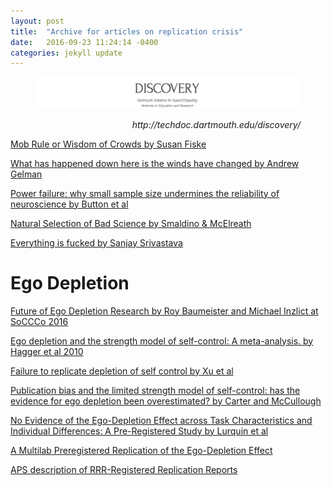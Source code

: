 ```yaml
---
layout: post
title:  "Archive for articles on replication crisis"
date:   2016-09-23 11:24:14 -0400
categories: jekyll update
---
```

<figure>
  <img src="/assets/post05/Discovery.png" width="966">
  <figcaption><p align="right"><i>http://techdoc.dartmouth.edu/discovery/</i>
  </p></figcaption>
</figure>


[Mob Rule or Wisdom of Crowds by Susan Fiske](https://www.dropbox.com/s/9zubbn9fyi1xjcu/Fiske%20presidential%20guest%20column_APS%20Observer_copy-edited.pdf)

[What has happened down here is the winds have changed by Andrew Gelman](http://andrewgelman.com/2016/09/21/what-has-happened-down-here-is-the-winds-have-changed/)


[Power failure: why small sample size undermines the reliability of neuroscience by Button et al](http://www.nature.com/nrn/journal/v14/n5/abs/nrn3475.html)


[Natural Selection of Bad Science by Smaldino & McElreath](http://rsos.royalsocietypublishing.org/content/3/9/160384)

[Everything is fucked by Sanjay Srivastava](https://hardsci.wordpress.com/2016/08/11/everything-is-fucked-the-syllabus/)


# Ego Depletion
[Future of Ego Depletion Research by Roy Baumeister and Michael Inzlict at SoCCCo 2016](http://soccco.uni-koeln.de/cscm-2016-debate.html)

[Ego depletion and the strength model of self-control: A meta-analysis. by Hagger et al 2010](http://psycnet.apa.org/index.cfm?fa=search.displayrecord&uid=2010-12718-004)

[Failure to replicate depletion of self control by Xu et al](http://journals.plos.org/plosone/article?id=10.1371/journal.pone.0109950)

[Publication bias and the limited strength model of self-control: has the evidence for ego depletion been overestimated? by Carter and McCullough](http://journal.frontiersin.org/article/10.3389/fpsyg.2014.00823/full)

[No Evidence of the Ego-Depletion Effect across Task Characteristics and Individual Differences: A Pre-Registered Study by Lurquin et al](http://journals.plos.org/plosone/article?id=10.1371/journal.pone.0147770)

[A Multilab Preregistered Replication of the Ego-Depletion Effect](http://pps.sagepub.com/content/11/4/546.abstract)

[APS description of RRR-Registered Replication Reports](http://www.psychologicalscience.org/index.php/replication)



